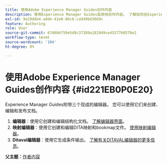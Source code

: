 ```yaml
---
title: 使用Adobe Experience Manager Guides创作内容
description: 使用Experience Manager Guides高效地创作内容。 了解如何在Experience Manager Guides中创建、编辑和发布文档。
exl-id: 9e29dde4-a9de-41e0-86c8-ca949bd3669c
feature: Authoring
role: User
source-git-commit: 67d6b6f59e5d8c37389a181949ce4527760576e2
workflow-type: tm+mt
source-wordcount: '104'
ht-degree: 0%

---
```


# 使用Adobe Experience Manager Guides创作内容 {#id221EB0P0E20}

Experience Manager Guides附带三个现成的编辑器。 您可以使用它们来创建、编辑和发布文档。

1. **编辑器**：使用它创建和编辑结构化文档。 [了解编辑器界面](web-editor.md)。
1. **映射编辑器**：使用它创建和编辑DITA映射和bookmap文件。 [使用映射编辑器](map-editor.md)。
1. **Ditaval编辑器**：使用它生成条件输出。 [了解有关DITAVAL编辑器的更多信息](ditaval-editor.md)。



**父主题：**&#x200B;[&#x200B;作者内容](authoring-content.md)
